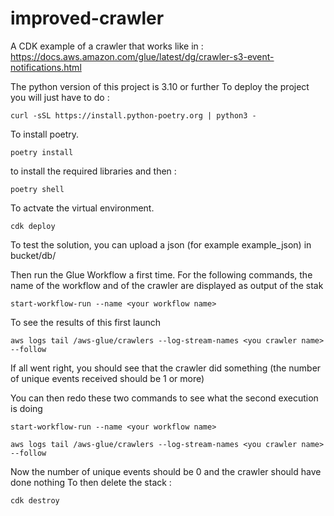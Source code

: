 # improved-crawler
A CDK example of a crawler that works like in : https://docs.aws.amazon.com/glue/latest/dg/crawler-s3-event-notifications.html

The python version of this project is 3.10 or further
To deploy the project you will just have to do :
```
curl -sSL https://install.python-poetry.org | python3 -
```
To install poetry.
```
poetry install
```
to install the required libraries and then :
```
poetry shell
```
To actvate the virtual environment.
```
cdk deploy
```

To test the solution, you can upload a json (for example example_json) in bucket/db/

Then run the Glue Workflow a first time. For the following commands, the name of the workflow and of the crawler are displayed as output of the stak
```
start-workflow-run --name <your workflow name>
```
To see the results of this first launch
```
aws logs tail /aws-glue/crawlers --log-stream-names <you crawler name> --follow
```
If all went right, you should see that the crawler did something (the number of unique events received should be 1 or more)

You can then redo these two commands to see what the second execution is doing
```
start-workflow-run --name <your workflow name>
```
```
aws logs tail /aws-glue/crawlers --log-stream-names <you crawler name> --follow
```
Now the number of unique events should be 0 and the crawler should have done nothing
To then delete the stack :
```
cdk destroy
```